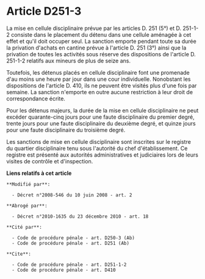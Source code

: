 # Article D251-3

La mise en cellule disciplinaire prévue par les articles D. 251 (5°) et D. 251-1-2 consiste dans le placement du détenu dans
une cellule aménagée à cet effet et qu'il doit occuper seul. La sanction emporte pendant toute sa durée la privation d'achats
en cantine prévue à l'article D. 251 (3°) ainsi que la privation de toutes les activités sous réserve des dispositions de
l'article D. 251-1-2 relatifs aux mineurs de plus de seize ans. 

Toutefois, les détenus placés en cellule disciplinaire font une promenade d'au moins une heure par jour dans une cour
individuelle. Nonobstant les dispositions de l'article D. 410, ils ne peuvent être visités plus d'une fois par semaine. La
sanction n'emporte en outre aucune restriction à leur droit de correspondance écrite. 

Pour les détenus majeurs, la durée de la mise en cellule disciplinaire ne peut excéder quarante-cinq jours pour une faute
disciplinaire du premier degré, trente jours pour une faute disciplinaire du deuxième degré, et quinze jours pour une faute
disciplinaire du troisième degré. 

Les sanctions de mise en cellule disciplinaire sont inscrites sur le registre du quartier disciplinaire tenu sous l'autorité
du chef d'établissement. Ce registre est présenté aux autorités administratives et judiciaires lors de leurs visites de
contrôle et d'inspection.

**Liens relatifs à cet article**

	**Modifié par**:

	  - Décret n°2008-546 du 10 juin 2008 - art. 2

	**Abrogé par**:

	  - Décret n°2010-1635 du 23 décembre 2010 - art. 18

	**Cité par**:

	  - Code de procédure pénale - art. D250-3 (Ab)
	  - Code de procédure pénale - art. D251 (Ab)

	**Cite**:

	  - Code de procédure pénale - art. D251-1-2
	  - Code de procédure pénale - art. D410
